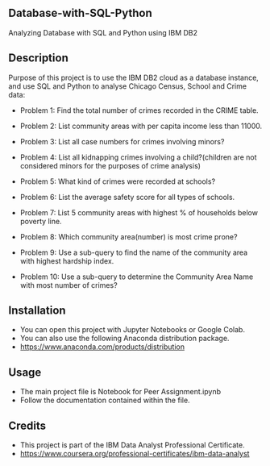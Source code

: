 ## Database-with-SQL-Python
Analyzing Database with SQL and Python using IBM DB2

## Description
Purpose of this project is to use the IBM DB2 cloud as a database instance, and use SQL and Python to analyse Chicago Census, School and Crime data:
- Problem 1: Find the total number of crimes recorded in the CRIME table.

- Problem 2: List community areas with per capita income less than 11000.

- Problem 3: List all case numbers for crimes involving minors?

- Problem 4: List all kidnapping crimes involving a child?(children are not considered minors for the purposes of crime analysis)

- Problem 5: What kind of crimes were recorded at schools?

- Problem 6: List the average safety score for all types of schools.

- Problem 7: List 5 community areas with highest % of households below poverty line.

- Problem 8: Which community area(number) is most crime prone?

- Problem 9: Use a sub-query to find the name of the community area with highest hardship index.

- Problem 10: Use a sub-query to determine the Community Area Name with most number of crimes?

## Installation
- You can open this project with Jupyter Notebooks or Google Colab.
- You can also use the following Anaconda distribution package. 
- https://www.anaconda.com/products/distribution 


## Usage
- The main project file is Notebook for Peer Assignment.ipynb
- Follow the documentation contained within the file. 


## Credits
- This project is part of the IBM Data Analyst Professional Certificate.
- https://www.coursera.org/professional-certificates/ibm-data-analyst

